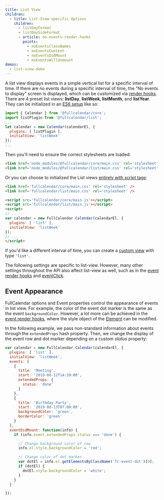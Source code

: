 ```yaml
---
title: List View
children:
  - title: List-View-specific Options
    children:
      - listDayFormat
      - listDaySideFormat
      - article: no-events-render-hooks
        points:
          - noEventsClassNames
          - noEventsContent
          - noEventsDidMount
          - noEventsWillUnmount
demos:
  - list-view-demo
---
```


A list view displays events in a simple vertical list for a specific interval of time. If there are no events during a specific interval of time, the "No events to display" screen is displayed, which can be customized via [render hooks](no-events-render-hooks). There are 4 preset list views: **listDay**, **listWeek**, **listMonth**, and **listYear**. They can be initialized in an [ES6 setup](initialize-es6) like so:

```js
import { Calendar } from '@fullcalendar/core';
import listPlugin from '@fullcalendar/list';
...
let calendar = new Calendar(calendarEl, {
  plugins: [ listPlugin ],
  initialView: 'listWeek'
});
...
```

Then you'll need to ensure the correct stylesheets are loaded:

```html
<link href='node_modules/@fullcalendar/core/main.css' rel='stylesheet' />
<link href='node_modules/@fullcalendar/list/main.css' rel='stylesheet' />
```

Or you can choose to initialized the List views [entirely with script tags](initialize-globals):

```html
<link href='fullcalendar/core/main.css' rel='stylesheet' />
<link href='fullcalendar/list/main.css' rel='stylesheet' />

<script src='fullcalendar/core/main.js'></script>
<script src='fullcalendar/list/main.js'></script>
<script>
// ...
var calendar = new FullCalendar.Calendar(calendarEl, {
  plugins: [ 'list' ],
  initialView: 'listWeek'
});
// ...
</script>
```

If you'd like a different interval of time, you can create a [custom view](custom-view-with-settings) with type `'list'`.

The following settings are specific to list-view. However, many other settings throughout the API also affect list-view as well, such as  in the [event render hooks](event-render-hooks) and [eventClick](eventClick).

## Event Appearance

FullCalendar options and Event properties control the appearance of events in list view. For example, the color of the event dot marker is the same as the event `backgroundColor`. However, a lot more can be achieved in the [event render hooks](event-render-hooks), where the style object of the [Element](https://developer.mozilla.org/en-US/docs/Web/API/HTMLElement/style) can be modified.

In the following example, we pass non-standard information about events through the `extendedProps` hash property. Then, we change the display of the event row and dot marker depending on a custom _status_ property:

```js
var calendar = new FullCalendar.Calendar(calendarEl, {
  plugins: [ 'list' ],
  initialView: 'listWeek',
  events: [
    {
      title: 'Meeting',
      start: '2019-08-12T14:30:00',
      extendedProps: {
        status: 'done'
      }
    },
    {
      title: 'Birthday Party',
      start: '2019-08-13T07:00:00',
      backgroundColor: 'green',
      borderColor: 'green'
    }
  ],
  eventDidMount: function(info) {
    if (info.event.extendedProps.status === 'done') {

      // Change background color of row
      info.el.style.backgroundColor = 'red';

      // Change color of dot marker
      var dotEl = info.el.getElementsByClassName('fc-event-dot')[0];
      if (dotEl) {
        dotEl.style.backgroundColor = 'white';
      }
    }
  }

});
```
